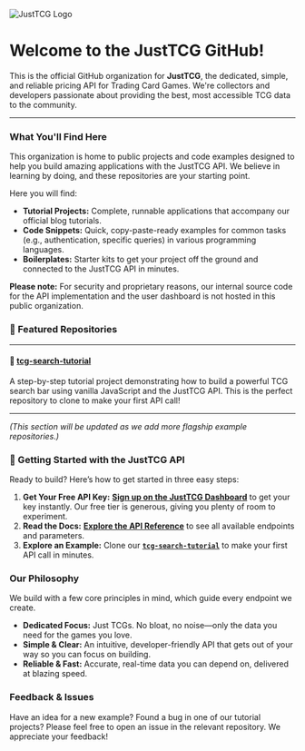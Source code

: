 ![JustTCG Logo]([URL_TO_YOUR_HOSTED_LOGO_PNG])

# Welcome to the JustTCG GitHub!

This is the official GitHub organization for **JustTCG**, the dedicated, simple, and reliable pricing API for Trading Card Games. We're collectors and developers passionate about providing the best, most accessible TCG data to the community.

-----

### What You'll Find Here

This organization is home to public projects and code examples designed to help you build amazing applications with the JustTCG API. We believe in learning by doing, and these repositories are your starting point.

Here you will find:

  * **Tutorial Projects:** Complete, runnable applications that accompany our official blog tutorials.
  * **Code Snippets:** Quick, copy-paste-ready examples for common tasks (e.g., authentication, specific queries) in various programming languages.
  * **Boilerplates:** Starter kits to get your project off the ground and connected to the JustTCG API in minutes.

**Please note:** For security and proprietary reasons, our internal source code for the API implementation and the user dashboard is not hosted in this public organization.

### 🌟 Featured Repositories

-----

#### 🔎 [tcg-search-tutorial](https://github.com/JustTCG/tcg-search-tutorial)

A step-by-step tutorial project demonstrating how to build a powerful TCG search bar using vanilla JavaScript and the JustTCG API. This is the perfect repository to clone to make your first API call\!

-----

*(This section will be updated as we add more flagship example repositories.)*

### 🚀 Getting Started with the JustTCG API

Ready to build? Here’s how to get started in three easy steps:

1.  **Get Your Free API Key:** [**Sign up on the JustTCG Dashboard**](https://justtcg.com/dashboard) to get your key instantly. Our free tier is generous, giving you plenty of room to experiment.
2.  **Read the Docs:** [**Explore the API Reference**](https://justtcg.com/docs) to see all available endpoints and parameters.
3.  **Explore an Example:** Clone our [**`tcg-search-tutorial`**](https://github.com/JustTCG/tcg-search-tutorial) to make your first API call in minutes.

### Our Philosophy

We build with a few core principles in mind, which guide every endpoint we create.

  * **Dedicated Focus:** Just TCGs. No bloat, no noise—only the data you need for the games you love.
  * **Simple & Clear:** An intuitive, developer-friendly API that gets out of your way so you can focus on building.
  * **Reliable & Fast:** Accurate, real-time data you can depend on, delivered at blazing speed.

### Feedback & Issues

Have an idea for a new example? Found a bug in one of our tutorial projects? Please feel free to open an issue in the relevant repository. We appreciate your feedback\!
